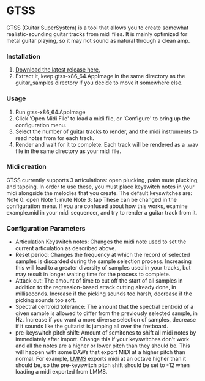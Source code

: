 # GTSS

GTSS (Guitar SuperSystem) is a tool that allows you to create somewhat realistic-sounding guitar tracks from midi files. It is mainly optimized for metal guitar playing, so it may not sound as natural through a clean amp.

### Installation
1) [Download the latest release here.](https://github.com/AprilDolly/GTSS/releases/tag/V2.0)
2) Extract it, keep gtss-x86_64.AppImage in the same directory as the guitar_samples directory if you decide to move it somewhere else.

### Usage
1) Run gtss-x86_64.AppImage
2) Click 'Open Midi File' to load a midi file, or 'Configure' to bring up the configuration menu.
3) Select the number of guitar tracks to render, and the midi instruments to read notes from for each track.
4) Render and wait for it to complete. Each track will be rendered as a .wav file in the same directory as your midi file.

### Midi creation
GTSS currently supports 3 articulations: open plucking, palm mute plucking, and tapping.
In order to use these, you must place keyswitch notes in your midi alongside the melodies that you create.
The default keyswitches are:
Note 0: open
Note 1: mute
Note 3: tap
These can be changed in the configuration menu.
If you are confused about how this works, examine example.mid in your midi sequencer, and try to render a guitar track from it.

### Configuration Parameters
- Articulation Keyswitch notes: Changes the midi note used to set the current articulation as described above.
- Reset period: Changes the frequency at which the record of selected samples is discarded during the sample selection process. Increasing this will lead to a greater diversity of samples used in your tracks, but may result in longer waiting time for the process to complete.
- Attack cut: The amount of time to cut off the start of all samples in addition to the regression-based attack cutting already done, in milliseconds. Increase if the picking sounds too harsh, decrease if the picking sounds too soft.
- Spectral centroid tolerance: The amount that the spectral centroid of a given sample is allowed to differ from the previously selected sample, in Hz. Increase if you want a more diverse selection of samples, decrease if it sounds like the guitarist is jumping all over the fretboard.
- pre-keyswitch pitch shift: Amount of semitones to shift all midi notes by immediately after import. Change this if your keyswitches don't work and all the notes are a higher or lower pitch than they should be. This will happen with some DAWs that export MIDI at a higher pitch than normal. For example, [LMMS](https://github.com/lmms/lmms) exports midi at an octave higher than it should be, so the pre-keyswitch pitch shift should be set to -12 when loading a midi exported from LMMS.
